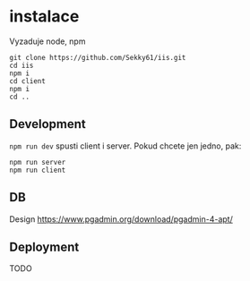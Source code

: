 # instalace
Vyzaduje node, npm
```
git clone https://github.com/Sekky61/iis.git
cd iis
npm i
cd client
npm i
cd ..
```

## Development
`npm run dev` spusti client i server. Pokud chcete jen jedno, pak:

```
npm run server
npm run client
```

## DB

Design
https://www.pgadmin.org/download/pgadmin-4-apt/

## Deployment
TODO
